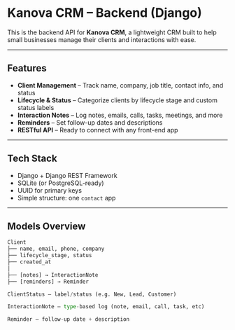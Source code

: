 # Kanova CRM – Backend (Django)

This is the backend API for **Kanova CRM**, a lightweight CRM built to help small businesses manage their clients and interactions with ease.

---

##  Features

- **Client Management** – Track name, company, job title, contact info, and status
-  **Lifecycle & Status** – Categorize clients by lifecycle stage and custom status labels
-  **Interaction Notes** – Log notes, emails, calls, tasks, meetings, and more
-  **Reminders** – Set follow-up dates and descriptions
-  **RESTful API** – Ready to connect with any front-end app

---

##  Tech Stack

- Django + Django REST Framework
- SQLite (or PostgreSQL-ready)
- UUID for primary keys
- Simple structure: one `contact` app

---

##  Models Overview

```python
Client
├── name, email, phone, company
├── lifecycle_stage, status
├── created_at
│
├── [notes] → InteractionNote
├── [reminders] → Reminder

ClientStatus – label/status (e.g. New, Lead, Customer)

InteractionNote – type-based log (note, email, call, task, etc)

Reminder – follow-up date + description

